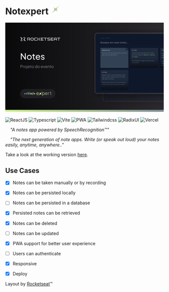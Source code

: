 # Notexpert <img height="32" src="./public/favicon.svg" alt="favicon" />


![Notexpert](./public/thumbnail.png)


![ReactJS](https://img.shields.io/badge/React-61DAFB.svg?style=for-the-badge&logo=React&logoColor=black)
![Typescript](https://img.shields.io/badge/TypeScript-3178C6.svg?style=for-the-badge&logo=TypeScript&logoColor=white)
![Vite](https://img.shields.io/badge/Vite-646CFF.svg?style=for-the-badge&logo=Vite&logoColor=white)
![PWA](https://img.shields.io/badge/PWA-5A0FC8.svg?style=for-the-badge&logo=PWA&logoColor=white)
![Tailwindcss](https://img.shields.io/badge/Tailwind%20CSS-06B6D4.svg?style=for-the-badge&logo=Tailwind-CSS&logoColor=white)
![RadixUI](https://img.shields.io/badge/Radix%20UI-161618.svg?style=for-the-badge&logo=Radix-UI&logoColor=white)
![Vercel](https://img.shields.io/badge/Vercel-000000.svg?style=for-the-badge&logo=Vercel&logoColor=white)


&nbsp;&nbsp;&nbsp;&nbsp;*"A notes app powered by SpeechRecognition&trade;"*


&nbsp;&nbsp;&nbsp;&nbsp;*"The next generation of note apps. Write (or speak out loud) your notes easily, anytime, anywhere.."*


Take a look at the working version [here](https://notexpert.vercel.app).


## Use Cases

- [x] Notes can be taken manually or by recording
- [x] Notes can be persisted locally
- [ ] Notes can be persisted in a database
- [x] Persisted notes can be retrieved
- [x] Notes can be deleted
- [ ] Notes can be updated
- [x] PWA support for better user experience
- [ ] Users can authenticate
- [x] Responsive
- [x] Deploy




Layout by [Rocketseat](https://www.rocketseat.com.br)&trade;
